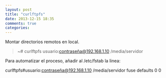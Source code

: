 ```yaml
---
layout: post
title: "curlftpfs"
date: 2013-12-15 18:35
comments: true
categories: 
---
```

Montar directorios remotos en local.

>~# curlftpfs usuario:contraseña@192.168.1.10 /media/servidor

Para automatizar el proceso, añadir al /etc/fstab la linea:

curlftpfs#usuario:contraseña@192.168.1.10 /media/servidor fuse defaults 0 0

